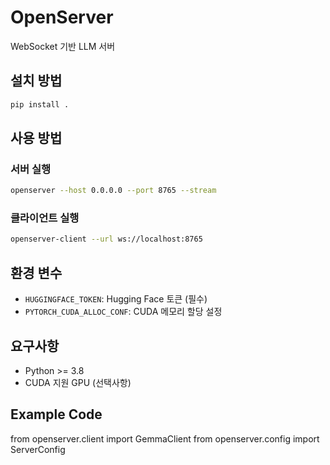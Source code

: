 # OpenServer

WebSocket 기반 LLM 서버

## 설치 방법

```bash
pip install .
```

## 사용 방법

### 서버 실행
```bash
openserver --host 0.0.0.0 --port 8765 --stream
```

### 클라이언트 실행
```bash
openserver-client --url ws://localhost:8765
```

## 환경 변수

- `HUGGINGFACE_TOKEN`: Hugging Face 토큰 (필수) 
- `PYTORCH_CUDA_ALLOC_CONF`: CUDA 메모리 할당 설정

## 요구사항

- Python >= 3.8 
- CUDA 지원 GPU (선택사항) 

## Example Code
from openserver.client import GemmaClient
from openserver.config import ServerConfig
